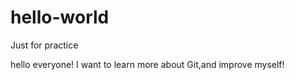 # hello-world
Just for practice

hello everyone!
I want to learn more about Git,and improve myself!
